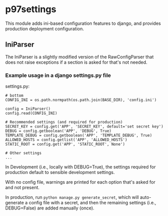 # p97settings

This module adds ini-based configuration features to django, and provides production deployment configuration. 

## IniParser

The IniParser is a slightly modified version of the RawConfigParser that does not raise exceptions if a section is asked for that's not needed. 

### Example usage in a django settings.py file

settings.py: 

    # bottom
    CONFIG_INI = os.path.normpath(os.path.join(BASE_DIR), 'config.ini')

    config = IniParser()
    config.read(CONFIG_INI)

    # Recommended settings (and required for production)
    SECRET_KEY = config.get('APP', 'SECRET_KEY', default='set secret key')
    DEBUG = config.getboolean('APP', 'DEBUG', True)
    TEMPLATE_DEBUG = config.getboolean('APP', 'TEMPLATE_DEBUG', True)
    ALLOWED_HOSTS = config.getlist('APP', 'ALLOWED_HOSTS')
    STATIC_ROOT = config.get('APP', 'STATIC_ROOT', None')

    # Other settings
    ...


In Development (i.e., locally with DEBUG=True), the settings required for production default to sensible development settings. 

With no config file, warnings are printed for each option that's asked for and not present. 

In production, run `python manage.py generate_secret`, which will auto-generate a config file with a secret, and then the remaining settings (i.e., DEBUG=False) are added manually (once).
